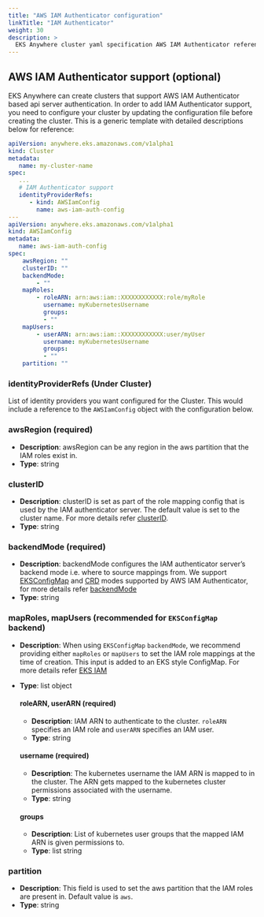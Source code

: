 ```yaml
---
title: "AWS IAM Authenticator configuration"
linkTitle: "IAM Authenticator"
weight: 30
description: >
  EKS Anywhere cluster yaml specification AWS IAM Authenticator reference
---
```


## AWS IAM Authenticator support (optional)
EKS Anywhere can create clusters that support AWS IAM Authenticator based api server authentication.
In order to add IAM Authenticator support, you need to configure your cluster by updating the configuration file before creating the cluster.
This is a generic template with detailed descriptions below for reference:
```yaml
apiVersion: anywhere.eks.amazonaws.com/v1alpha1
kind: Cluster
metadata:
   name: my-cluster-name
spec:
   ...
   # IAM Authenticator support
   identityProviderRefs:
      - kind: AWSIamConfig
        name: aws-iam-auth-config
---
apiVersion: anywhere.eks.amazonaws.com/v1alpha1
kind: AWSIamConfig
metadata:
   name: aws-iam-auth-config
spec:
    awsRegion: ""
    clusterID: ""
    backendMode:
        - ""
    mapRoles:
        - roleARN: arn:aws:iam::XXXXXXXXXXXX:role/myRole
          username: myKubernetesUsername
          groups:
          - ""
    mapUsers:
        - userARN: arn:aws:iam::XXXXXXXXXXXX:user/myUser
          username: myKubernetesUsername
          groups:
          - ""
    partition: ""
```
### __identityProviderRefs__ (Under Cluster)
List of identity providers you want configured for the Cluster.
This would include a reference to the `AWSIamConfig` object with the configuration below.

### __awsRegion__ (required)
* __Description__: awsRegion can be any region in the aws partition that the IAM roles exist in.
* __Type__: string

### __clusterID__
* __Description__: clusterID is set as part of the role mapping config that is used by the IAM authenticator server. The default value is set to the cluster name. For more details refer [clusterID](https://github.com/kubernetes-sigs/aws-iam-authenticator#what-is-a-cluster-id).
* __Type__: string

### __backendMode__ (required)
* __Description__: backendMode configures the IAM authenticator server’s backend mode i.e. where to source mappings from. We support [EKSConfigMap](https://github.com/kubernetes-sigs/aws-iam-authenticator#eksconfigmap) and [CRD](https://github.com/kubernetes-sigs/aws-iam-authenticator#crd-alpha) modes supported by AWS IAM Authenticator, for more details refer [backendMode](https://github.com/kubernetes-sigs/aws-iam-authenticator#4-create-iam-roleuser-to-kubernetes-usergroup-mappings)
* __Type__: string

### __mapRoles__,  __mapUsers__ (recommended for `EKSConfigMap` backend)
* __Description__: When using `EKSConfigMap` `backendMode`, we recommend providing either `mapRoles` or `mapUsers` to set the IAM role mappings at the time of creation. This input is added to an EKS style ConfigMap. For more details refer [EKS IAM](https://docs.aws.amazon.com/eks/latest/userguide/add-user-role.html)
* __Type__: list object

  #### __roleARN__, __userARN__ (required)
  * __Description__: IAM ARN to authenticate to the cluster. `roleARN` specifies an IAM role and `userARN` specifies an IAM user.
  * __Type__: string

  #### __username__ (required)
  * __Description__: The kubernetes username the IAM ARN is mapped to in the cluster. The ARN gets mapped to the kubernetes cluster permissions associated with the username.
  * __Type__: string

  #### __groups__
  * __Description__: List of kubernetes user groups that the mapped IAM ARN is given permissions to.
  * __Type__: list string

### __partition__
* __Description__: This field is used to set the aws partition that the IAM roles are present in. Default value is `aws`.
* __Type__: string